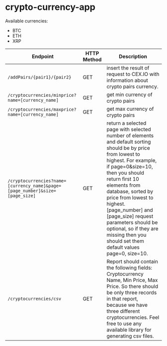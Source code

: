 # crypto-currency-app

Available currencies:
- BTC
- ETH
- XRP

Endpoint|HTTP Method|Description
---|---|---
`/addPairs/{pair1}/{pair2}`|GET|insert the result of request to CEX.IO with information about crypto pairs currency.
`/cryptocurrencies/minprice?name=[currency_name]`|GET|get min currency of crypto pairs
`/cryptocurrencies/maxprice?name=[currency_name]`|GET|get max currency of crypto pairs
`/cryptocurrencies?name=[currency_name]&page=[page_number]&size=[page_size]`|GET|return a selected page with selected number of elements and default sorting should be by price from lowest to highest. For example, if page=0&size=10, then you should return first 10 elements from database, sorted by price from lowest to highest. [page_number] and [page_size] request parameters should be optional, so if they are missing then you should set them default values page=0, size=10.
`/cryptocurrencies/csv`|GET|Report should contain the following fields: Cryptocurrency Name, Min Price, Max Price. So there should be only three records in that report, because we have three different cryptocurrencies. Feel free to use any available library for generating csv files.